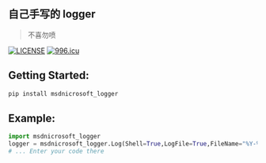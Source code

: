 ## 自己手写的 logger
>不喜勿喷
>
[![LICENSE](https://img.shields.io/badge/license-Anti%20996-blue.svg)](https://github.com/996icu/996.ICU/blob/master/LICENSE)
[![996.icu](https://img.shields.io/badge/link-996.icu-red.svg)](https://996.icu)

## Getting Started:
```bash
pip install msdnicrosoft_logger
```

## Example:
```python
import msdnicrosoft_logger
logger = msdnicrosoft_logger.Log(Shell=True,LogFile=True,FileName="%Y-%m-%d_%H-%M.log")
# ... Enter your code there
```

